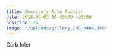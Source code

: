 ```yaml
---
title: America's Auto Auction
date: 2018-08-03 16:45:00 -05:00
position: 24
image: "/uploads/gallery_IMG_0404.JPG"
---
```


Curb Inlet
